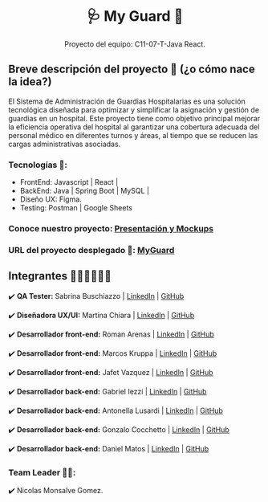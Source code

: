 <h1 align = "center">🩺 My Guard 📖</h1>

<p align = "center">Proyecto del equipo: C11-07-T-Java React.</p>

## Breve descripción del proyecto 📜 (¿o cómo nace la idea?)

El Sistema de Administración de Guardias Hospitalarias es una solución tecnológica diseñada para optimizar y simplificar la asignación y gestión de guardias en un hospital. Este proyecto tiene como objetivo principal mejorar la eficiencia operativa del hospital al garantizar una cobertura adecuada del personal médico en diferentes turnos y áreas, al tiempo que se reducen las cargas administrativas asociadas. 

### Tecnologías 🚀:
* FrontEnd: Javascript | React | 
* BackEnd: Java | Spring Boot | MySQL |
* Diseño UX: Figma.
* Testing: Postman | Google Sheets

### Conoce nuestro proyecto: [Presentación y Mockups]()

### URL del proyecto desplegado 🔗:  [MyGuard](https://c11-07-t-java.vercel.app/)

## Integrantes 👩🏻‍💻👨🏽‍💻
✔️ **QA Tester:** Sabrina Buschiazzo | [LinkedIn](https://www.linkedin.com/in/sabrina-buschiazzo/) | [GitHub](https://github.com/SabriVbus)

✔️ **Diseñadora UX/UI:** Martina Chiara | [LinkedIn](https://www.linkedin.com/in/martina-coria-88237a23b/) | [GitHub](https://github.com/martuchiara)

✔️ **Desarrollador front-end:** Roman Arenas | [LinkedIn](https://www.linkedin.com/in/roman-emiliano-arenas-55b8561aa) | [GitHub](https://github.com/RomanArenas32)

✔️ **Desarrollador front-end:** Marcos Kruppa | [LinkedIn](https://www.linkedin.com/in/kruppamarcos/) | [GitHub](https://github.com/JMK1988)

✔️ **Desarrollador front-end:** Jafet Vazquez | [LinkedIn](https://www.linkedin.com/in/jafetvazquez/) | [GitHub](https://github.com/jafetvazquez)

✔️ **Desarrollador back-end:** Gabriel Iezzi | [LinkedIn](https://www.linkedin.com/in/gabriel-iezzi-13a405ba/) | [GitHub](https://github.com/gabiezzi)

✔️ **Desarrollador back-end:** Antonella Lusardi | [LinkedIn](https://www.linkedin.com/in/antonella-lusardi-45622a20/) | [GitHub](https://github.com/AntoCLus)

✔️ **Desarrollador back-end:** Gonzalo Cocchetto | [LinkedIn](https://www.linkedin.com/in/gonzalo-cocchetto/) | [GitHub](https://github.com/gonzacocchetto)

✔️ **Desarrollador back-end:** Daniel Matos | [LinkedIn](https://www.linkedin.com/in/daniel-matos-echevarria/) | [GitHub](https://github.com/Daniel-M12)

### Team Leader 👨‍🚀:
✔️ Nicolas Monsalve Gomez.
